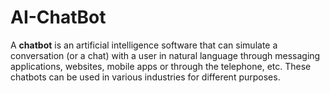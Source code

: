 # AI-ChatBot

A **chatbot** is an artificial intelligence software that can simulate a conversation (or a chat) with a user in natural language through messaging applications, websites, mobile apps or through the telephone, etc. These chatbots can be used in various industries for different purposes.
